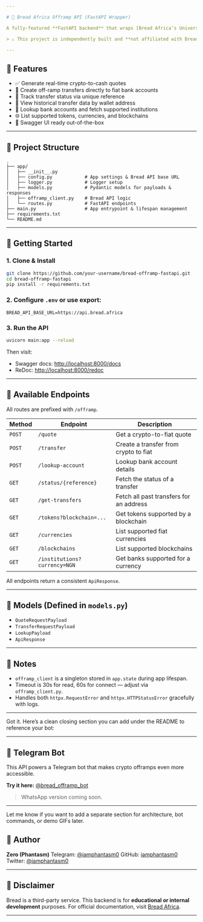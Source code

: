 ```yaml
---

# 🥖 Bread Africa Offramp API (FastAPI Wrapper)

A fully-featured **FastAPI backend** that wraps [Bread Africa’s Universal Offramp API](https://bread.africa). This project provides clean HTTP endpoints for quoting, transferring, and tracking crypto-to-fiat offramps using Bread's infrastructure.

> ⚠️ This project is independently built and **not affiliated with Bread Africa**.

---
```


## 🧩 Features

* ✅ Generate real-time crypto-to-cash quotes
* 💸 Create off-ramp transfers directly to fiat bank accounts
* 🔎 Track transfer status via unique reference
* 🧾 View historical transfer data by wallet address
* 🏦 Lookup bank accounts and fetch supported institutions
* 🌐 List supported tokens, currencies, and blockchains
* 📑 Swagger UI ready out-of-the-box

---

## 📂 Project Structure

```
.
├── app/
│   ├── __init__.py
│   ├── config.py            # App settings & Bread API base URL
│   ├── logger.py            # Logger setup
│   ├── models.py            # Pydantic models for payloads & responses
│   ├── offramp_client.py    # Bread API logic
│   └── routes.py            # FastAPI endpoints
├── main.py                  # App entrypoint & lifespan management
├── requirements.txt
└── README.md
```

---

## 🚀 Getting Started

### 1. Clone & Install

```bash
git clone https://github.com/your-username/bread-offramp-fastapi.git
cd bread-offramp-fastapi
pip install -r requirements.txt
```

### 2. Configure `.env` or use export:

```env
BREAD_API_BASE_URL=https://api.bread.africa
```

### 3. Run the API

```bash
uvicorn main:app --reload
```

Then visit:

* Swagger docs: [http://localhost:8000/docs](http://localhost:8000/docs)
* ReDoc: [http://localhost:8000/redoc](http://localhost:8000/redoc)

---

## 🧪 Available Endpoints

All routes are prefixed with `/offramp`.

| Method | Endpoint                     | Description                             |
| ------ | ---------------------------- | --------------------------------------- |
| `POST` | `/quote`                     | Get a crypto-to-fiat quote              |
| `POST` | `/transfer`                  | Create a transfer from crypto to fiat   |
| `POST` | `/lookup-account`            | Lookup bank account details             |
| `GET`  | `/status/{reference}`        | Fetch the status of a transfer          |
| `GET`  | `/get-transfers`             | Fetch all past transfers for an address |
| `GET`  | `/tokens?blockchain=...`     | Get tokens supported by a blockchain    |
| `GET`  | `/currencies`                | List supported fiat currencies          |
| `GET`  | `/blockchains`               | List supported blockchains              |
| `GET`  | `/institutions?currency=NGN` | Get banks supported for a currency      |

All endpoints return a consistent `ApiResponse`.

---

## 🧱 Models (Defined in `models.py`)

* `QuoteRequestPayload`
* `TransferRequestPayload`
* `LookupPayload`
* `ApiResponse`

---

## 🧼 Notes

* `offramp_client` is a singleton stored in `app.state` during app lifespan.
* Timeout is 30s for read, 60s for connect — adjust via `offramp_client.py`.
* Handles both `httpx.RequestError` and `httpx.HTTPStatusError` gracefully with logs.

---

Got it. Here’s a clean closing section you can add under the README to reference your bot:

---

## 🤖 Telegram Bot

This API powers a Telegram bot that makes crypto offramps even more accessible.

**Try it here:** [@bread\_offramp\_bot](https://t.me/bread_offramp_bot)

> WhatsApp version coming soon.

---

Let me know if you want to add a separate section for architecture, bot commands, or demo GIFs later.



## 👤 Author

**Zero (Phantasm)**
Telegram: [@iamphantasm0](https://t.me/iamphantasm0)
GitHub: [iamphantasm0](https://github.com/iamphantasm0)
Twitter: [@iamphantasm0](https://twitter.com/iamphantasm0)

---

## 📛 Disclaimer

Bread is a third-party service. This backend is for **educational or internal development** purposes.
For official documentation, visit [Bread Africa](https://bread.africa).

---
